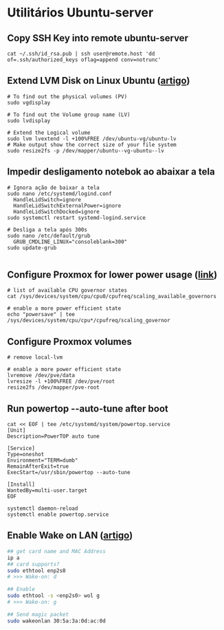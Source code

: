 # Utilitários Ubuntu-server

## Copy SSH Key into remote ubuntu-server
```console
cat ~/.ssh/id_rsa.pub | ssh user@remote.host 'dd of=.ssh/authorized_keys oflag=append conv=notrunc'
```

## Extend LVM Disk on Linux Ubuntu ([artigo](https://netshopisp.medium.com/how-to-extend-lvm-disk-on-linux-ubuntu-20-04-35b1c2d5d5e9))
```console
# To find out the physical volumes (PV)
sudo vgdisplay

# To find out the Volume group name (LV)
sudo lvdisplay

# Extend the Logical volume
sudo lvm lvextend -l +100%FREE /dev/ubuntu-vg/ubuntu-lv
# Make output show the correct size of your file system
sudo resize2fs -p /dev/mapper/ubuntu--vg-ubuntu--lv
```
## Impedir desligamento notebok ao abaixar a tela
```console
# Ignora ação de baixar a tela
sudo nano /etc/systemd/logind.conf
  HandleLidSwitch=ignore
  HandleLidSwitchExternalPower=ignore
  HandleLidSwitchDocked=ignore
sudo systemctl restart systemd-logind.service

# Desliga a tela após 300s
sudo nano /etc/default/grub
  GRUB_CMDLINE_LINUX="consoleblank=300"
sudo update-grub


```

## Configure Proxmox for lower power usage ([link](https://community.home-assistant.io/t/psa-how-to-configure-proxmox-for-lower-power-usage/323731))
```console
# list of available CPU governor states
cat /sys/devices/system/cpu/cpu0/cpufreq/scaling_available_governors

# enable a more power efficient state
echo "powersave" | tee /sys/devices/system/cpu/cpu*/cpufreq/scaling_governor

```

## Configure Proxmox volumes
```console
# remove local-lvm

# enable a more power efficient state
lvremove /dev/pve/data
lvresize -l +100%FREE /dev/pve/root
resize2fs /dev/mapper/pve-root

```

## Run powertop --auto-tune after boot
```console
cat << EOF | tee /etc/systemd/system/powertop.service
[Unit]
Description=PowerTOP auto tune

[Service]
Type=oneshot
Environment="TERM=dumb"
RemainAfterExit=true
ExecStart=/usr/sbin/powertop --auto-tune

[Install]
WantedBy=multi-user.target
EOF

systemctl daemon-reload
systemctl enable powertop.service

```

## Enable Wake on LAN ([artigo](https://www.golinuxcloud.com/wake-on-lan-ubuntu/))
```bash
## get card name and MAC Address
ip a
## card supports?
sudo ethtool enp2s0
# >>> Wake-on: d

## Enable
sudo ethtool -s <enp2s0> wol g
# >>> Wake-on: g

## Send magic packet
sudo wakeonlan 30:5a:3a:0d:ac:0d
```
